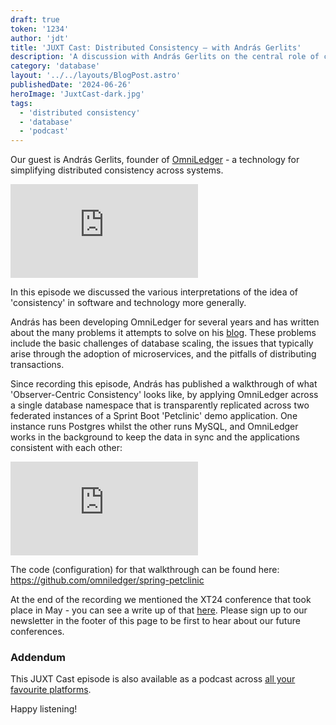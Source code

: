 ```yaml
---
draft: true
token: '1234'
author: 'jdt'
title: 'JUXT Cast: Distributed Consistency — with András Gerlits'
description: 'A discussion with András Gerlits on the central role of consistency in software and information systems'
category: 'database'
layout: '../../layouts/BlogPost.astro'
publishedDate: '2024-06-26'
heroImage: 'JuxtCast-dark.jpg'
tags:
  - 'distributed consistency'
  - 'database'
  - 'podcast'
---
```


Our guest is András Gerlits, founder of [OmniLedger](https://omniledger.io/) - a technology for simplifying distributed consistency across systems.<br/>

<iframe class='aspect-video w-full' src="https://www.youtube.com/embed/ywwAYBUziTs?si=TZP2eHi_EIWQbI4b" title="YouTube video player" frameborder="0" allow="accelerometer; autoplay; clipboard-write; encrypted-media; gyroscope; picture-in-picture; web-share" referrerpolicy="strict-origin-when-cross-origin" allowfullscreen></iframe>

In this episode we discussed the various interpretations of the idea of 'consistency' in software and technology more generally.

András has been developing OmniLedger for several years and has written about the many problems it attempts to solve on his [blog](https://andrasgerlits.medium.com/). These problems include the basic challenges of database scaling, the issues that typically arise through the adoption of microservices, and the pitfalls of distributing transactions.

Since recording this episode, András has published a walkthrough of what 'Observer-Centric Consistency' looks like, by applying OmniLedger across a single database namespace that is transparently replicated across two federated instances of a Sprint Boot 'Petclinic' demo application. One instance runs Postgres whilst the other runs MySQL, and OmniLedger works in the background to keep the data in sync and the applications consistent with each other:

<iframe class='aspect-video w-full' src="https://www.youtube.com/embed/6HX8AXJTV6c?si=TZP2eHi_EIWQbI4b" title="YouTube video player" frameborder="0" allow="accelerometer; autoplay; clipboard-write; encrypted-media; gyroscope; picture-in-picture; web-share" referrerpolicy="strict-origin-when-cross-origin" allowfullscreen></iframe>

The code (configuration) for that walkthrough can be found here: https://github.com/omniledger/spring-petclinic

At the end of the recording we mentioned the XT24 conference that took place in May - you can see a write up of that [here](/blog/xt24-fintech-conf-review). Please sign up to our newsletter in the footer of this page to be first to hear about our future conferences.

### Addendum

This JUXT Cast episode is also available as a podcast across [all your favourite platforms](https://pnc.st/s/juxt-cast/b3c22a7c/distributed-consistency-with-andr-s-gerlits).

Happy listening!
